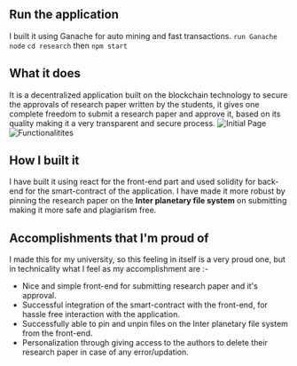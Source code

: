 ## Run the application
I built it using Ganache for auto mining and fast transactions.
`run Ganache node`
`cd research` then `npm start`
## What it does
It is a decentralized application built on the blockchain technology to secure the approvals of research paper written by the students, it gives one complete freedom to submit a research paper and approve it, based on its quality making it a very transparent and secure process.
![Initial Page](https://ik.imagekit.io/tttjlp0fj/1.png?updatedAt=1720957607872) 
![Functionalitites](https://ik.imagekit.io/tttjlp0fj/3.png?updatedAt=1720957608373)
## How I built it
I have built it using react for the front-end part and used solidity for back-end for the smart-contract of the application. I have made it more robust by pinning the research paper on the **Inter planetary file system** on submitting making it more safe and plagiarism free. 
## Accomplishments that I'm proud of
I made this for my university, so this feeling in itself is a very proud one, but in technicality what I feel as my accomplishment are :- 
- Nice and simple front-end for submitting research paper and it's approval.
- Successful integration of the smart-contract with the front-end, for hassle free interaction with the application.
- Successfully able to pin and unpin files on the Inter planetary file system from the front-end.
- Personalization through giving access to the authors to delete their research paper in case of any error/updation.
